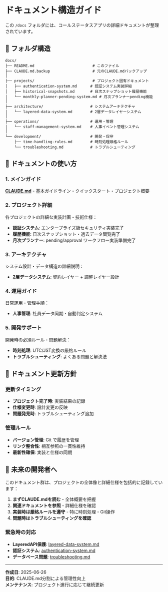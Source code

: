 # ドキュメント構造ガイド

この `/docs` フォルダには、コールステータスアプリの詳細ドキュメントが整理されています。

## 📁 フォルダ構造

```
docs/
├── README.md                          # このファイル
├── CLAUDE.md.backup                   # 元のCLAUDE.mdバックアップ
│
├── projects/                          # プロジェクト固有ドキュメント
│   ├── authentication-system.md      # 認証システム実装詳細
│   ├── historical-snapshots.md       # 日次スナップショット履歴機能
│   └── monthly-planner-pending-system.md # 月次プランナーpending機能
│
├── architecture/                     # システムアーキテクチャ
│   └── layered-data-system.md        # 2層データレイヤーシステム
│
├── operations/                       # 運用・管理
│   └── staff-management-system.md    # 人事イベント管理システム
│
└── development/                      # 開発・保守
    ├── time-handling-rules.md        # 時刻処理厳格ルール
    └── troubleshooting.md            # トラブルシューティング
```

## 📖 ドキュメントの使い方

### 1. メインガイド
**[CLAUDE.md](../CLAUDE.md)** - 基本ガイドライン・クイックスタート・プロジェクト概要

### 2. プロジェクト詳細
各プロジェクトの詳細な実装計画・技術仕様：
- **認証システム**: エンタープライズ級セキュリティ実装完了
- **履歴機能**: 日次スナップショット・過去データ閲覧完了  
- **月次プランナー**: pending/approval ワークフロー実装準備完了

### 3. アーキテクチャ
システム設計・データ構造の詳細説明：
- **2層データシステム**: 契約レイヤー + 調整レイヤー設計

### 4. 運用ガイド
日常運用・管理手順：
- **人事管理**: 社員データ同期・自動判定システム

### 5. 開発サポート
開発時の必須ルール・問題解決：
- **時刻処理**: UTC/JST変換の厳格ルール
- **トラブルシューティング**: よくある問題と解決法

## 🔄 ドキュメント更新方針

### 更新タイミング
- **プロジェクト完了時**: 実装結果の記録
- **仕様変更時**: 設計変更の反映
- **問題発見時**: トラブルシューティング追加

### 管理ルール
- **バージョン管理**: Git で履歴を管理
- **リンク整合性**: 相互参照の一貫性維持
- **最新性確保**: 実装と仕様の同期

## 🎯 未来の開発者へ

このドキュメント群は、プロジェクトの全体像と詳細仕様を包括的に記録しています：

1. **まずCLAUDE.mdを読む** - 全体概要を把握
2. **関連ドキュメントを参照** - 詳細仕様を確認
3. **実装時は厳格ルールを遵守** - 特に時刻処理・Git操作
4. **問題時はトラブルシューティングを確認**

### 緊急時の対応
- **LayeredAPI保護**: [layered-data-system.md](architecture/layered-data-system.md#layeredapi保護ルール)
- **認証システム**: [authentication-system.md](projects/authentication-system.md)
- **データベース問題**: [troubleshooting.md](development/troubleshooting.md)

---

**作成日**: 2025-06-26  
**目的**: CLAUDE.md分割による管理性向上  
**メンテナンス**: プロジェクト進行に応じて継続更新